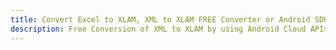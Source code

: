 ---title: Convert Excel to XLAM, XML to XLAM FREE Converter or Android SDKdescription: Free Conversion of XML to XLAM by using Android Cloud APIs & SDKs. Also Create, Edit & Render Microsoft Excel, CSV and SpreadsheetML worksheets or spreadsheet in the Cloud.---